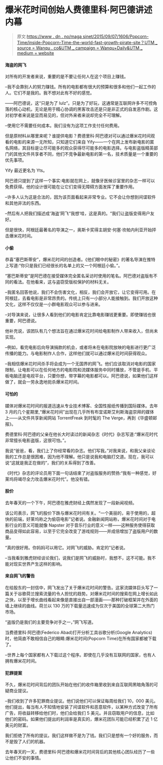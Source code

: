 # 爆米花时间创始人费德里科·阿巴德讲述内幕

> 原文:[https://www . dn . no/maga sinet/2015/09/07/1606/Popcorn-Time/inside-Popcorn-Time-the-world-fast-growth-pirate-site？UTM _ source = Wanqu . co&UTM _ campaign = Wanqu+Daily&UTM _ medium = website](https://www.dn.no/magasinet/2015/09/07/1606/Popcorn-Time/inside-popcorn-time--the-worlds-fastest-growing-piracy-site?utm_source=wanqu.co&utm_campaign=Wanqu+Daily&utm_medium=website)

#### 海盗的网飞

对所有的开发者来说，重要的是不要让任何人在这个项目上赚钱。

–我不会靠别人的努力赚钱。所有的电影都有很大的预算和很多和他们一起工作的人。它们不是我的。我不想对此有不好的感觉。

——阿巴德说，这“只是为了 lulz”。只是为了好玩，这通常是互联网许多不可控角落的核心动机，无论是用于精心协调的黑客攻击还是只是非正式的自发恶作剧。这对初学者来说是显而易见的，但对外来者来说却完全不可理解。

–使用它不需要任何成本。我们没有为这项工作支付任何费用。

但是原材料从哪里来呢？谁提供电影？费德里科·阿巴德对可以通过爆米花时间观看的电影的来源一无所知，只知道它们来自 Yify——一个在网上发布新电影的匿名网络，其目标是让尽可能多的观众获得尽可能多的电影选择。与电影盗版精英部门的其他文件共享者不同，他们不竞争最新电影的第一名，技术质量是一个重要的优先事项。

Yify 最近更名为 Yts。

阿巴德只提到了这样一个事实:电影就在网上，就像牙医候诊室里的杂志一样可以免费获得。他的设计很可能在让它们变得无障碍方面发挥了重要作用。

–许多人认为这是合法的，因为该页面看起来非常专业。它不会让你想到间谍软件和其他非法的东西。

–然后有人把我们描述成‘海盗’网飞“我想‘哇，这是真的。“我们让盗版变得用户友好。

但是很快，阿根廷最著名的导演之一，奥斯卡奖得主胡安·何塞·坎帕内利亚开始抨击爆米花时间。

#### 小偷

恭喜“塞巴斯蒂安”，爆米花时间的创造者。《他们眼中的秘密》的著名导演在推特上写道:“你只是我们已经很长的名单上的又一个阿根廷小偷。”。

“塞巴斯蒂安”是阿巴德在接受媒体完全匿名采访时使用的笔名。阿巴德对盗版有不同的看法。在他看来，这与盗窃受版权保护的材料无关。

–我匿名回答他说，我们不会伤害文化，相反，我们会开放它，让它变得可用。在阿根廷，去看电影是非常昂贵的。传统上只有一小部分人能接触到。我们开放这种文化，这样不仅仅是一小群电影观众可以参与进来。

–对导演来说，让很多人看到他们的电影肯定比靠电影赚钱更重要。即使赚钱也很重要，阿巴德说。

他补充说，该团队有几个想法旨在通过爆米花时间给电影制作人带来收入，但尚未实现。

–例如，看完电影后向导演捐款的机会，或者将未在电影院放映的电影进行更广泛传播的能力。与电影制作人合作，这样他们就可以通过爆米花时间获得观众。

–我相信爆米花时间杀手将会成为一个无国界的网飞。他们应该取消对电影的国家限制，让电影可以在任何地方的电影院和流媒体服务中同时播放，不管是手机、平板电脑还是电视平台，只要你想，带字幕的电影都可以。阿巴德说，如果他们这样做了，就会一劳永逸地扼杀爆米花时间。

#### 可怕的

媒体对爆米花时间的报道迅速从专业技术博客、全国性报纸传播到国际媒体。去年 3 月的几个星期里,“爆米花时间”出现在几乎所有布宜诺斯艾利斯海盗崇拜的媒体上——从文件共享新闻网站 TorrentFreak 到时髦的 The Verge，再到《华盛顿邮报》。

费德里科·阿巴德的父亲在他长大时读过的新闻杂志《时代》杂志写道:“爆米花时代非常擅长电影盗版，这很可怕。”。

我说“爸爸，看，我们上了你经常看的杂志。他们写我。”对我来说，和我父亲谈论我的工作总是很困难，因为他不理解。他只是说我和电脑打交道。现在，我可以说“这就是我正在做的”，我们的关系得到了改善。

《时代》杂志的评论员用下面一句话结束了对盗版服务的赞扬:“我有一种感觉，好莱坞将竭尽全力攻击爆米花时代”。他没有错。

#### 股价

去年春天的一个下午，阿巴德在雅虎财经上偶然发现了一段新闻视频。

该公司表示，网飞的股价下跌与爆米花时间有关。“一个美丽的，易于使用的，超快的前端，好莱坞称之为偷窃电影”记者说。金融新闻网站称，爆米花时间对于电影行业的意义可能就像 Napster 对于音乐行业的意义一样——这种服务使得获取商品变得如此容易，以至于它完全改变了游戏规则——并成倍增加了盗版用户的数量。

“真的很好用。你妈妈可以用它。对网飞的威胁。肯定的”记者说。

–当我看到雅虎财经谈论我们，说我们是网飞的威胁时，我想不，这不可能。我不能对现实世界产生这样的影响。

#### 来自网飞的警告

在给股东的一封信中，网飞发出了关于爆米花时间的警告。这家流媒体巨头写了一篇关于谷歌荷兰搜索流量的令人担忧的趋势。对爆米花时间的搜索在网上增长如此之快，以至于增长曲线看起来像是直接出自一部漫画——那种打破框架并在外面的墙上继续的曲线。荷兰以 130 万的下载量迅速成为仅次于美国的全球第二大热门市场。

“盗版仍是我们的主要竞争对手之一，”网飞写道。

当费德里科·阿巴德(Federico Abad)打开分析工具谷歌分析(Google Analytics)时，他简直不敢相信自己的眼睛:爆米花时间(Popcorn Time)在所有国家都被下载了。

–世界上每个国家都有人下载过这个程序。即使在几乎没有互联网的国家，也有人拥有爆米花时间。

#### 犯罪提案

不久，爆米花时间背后的团队开始在他们的收件箱里收到来自互联网黑暗角落的可疑商业提议。

–我们收到了许多犯罪商业提议。他们说他们可以保证每周给我们 10，000 美元。他们提出，每当有人不知情地安装了间谍软件和恶意软件，以某种方式改变了所有广告，将收益转移给他们时，他们会给我们 5 美元。并且窃取用户的信息，比如他们的密码。如果他们提出的利润率是真实的，爆米花团队可能已经积累了近 1 亿美元的财富。

我们拒绝了所有的提议。我们这样做不是为了钱。我们只是想有一个好的服务，而不是毁了人们的机器。

去年春天的一天，费德里科·阿巴德和爆米花时间背后的其他核心团队经历了一些让他们不安的事情。